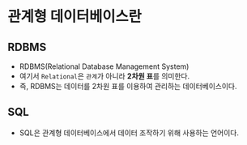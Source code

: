 # 관계형 데이터베이스란
## RDBMS
- RDBMS(Relational Database Management System)
- 여기서 `Relational`은 `관계`가 아니라 **2차원 표**를 의미한다.
- 즉, RDBMS는 데이터를 2차원 표를 이용하여 관리하는 데이터베이스이다.

## SQL
- SQL은 관계형 데이터베이스에서 데이터 조작하기 위해 사용하는 언어이다.